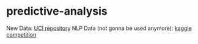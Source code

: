 # predictive-analysis
New Data: [UCI repository](https://doi.org/10.24432/C5230J)
NLP Data (not gonna be used anymore): [kaggle competition](https://www.kaggle.com/competitions/feedback-prize-effectiveness/data)

